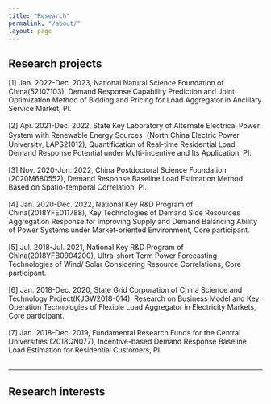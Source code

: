 ```yaml
---
title: "Research"
permalink: "/about/"
layout: page
---
```


## Research projects
[1] Jan. 2022-Dec. 2023, National Natural Science Foundation of China(52107103), Demand Response Capability Prediction and Joint Optimization Method of Bidding and     Pricing for Load Aggregator in Ancillary Service Market, PI.
<br><br>
[2] Apr. 2021-Dec. 2022, State Key Laboratory of Alternate Electrical Power System with Renewable Energy Sources（North China Electric Power University, LAPS21012), Quantification of Real-time Residential Load Demand Response Potential under Multi-incentive and Its Application, PI.
<br><br>
[3] Nov. 2020-Jun. 2022, China Postdoctoral Science Foundation (2020M680552), Demand Response Baseline Load Estimation Method Based on Spatio-temporal Correlation, PI.
<br><br>
[4] Jan. 2020-Dec. 2022, National Key R&D Program of China(2018YFE011788), Key Technologies of Demand Side Resources Aggregation Response for Improving Supply and Demand Balancing Ability of Power Systems under Market-oriented Environment, Core participant.
<br><br>
[5] Jul. 2018-Jul. 2021, National Key R&D Program of China(2018YFB0904200), Ultra-short Term Power Forecasting Technologies of Wind/ Solar Considering Resource Correlations, Core participant.
<br><br>
[6] Jan. 2018-Dec. 2020, State Grid Corporation of China Science and Technology Project(KJGW2018-014), Research on Business Model and Key Operation Technologies of Flexible Load Aggregator in Electricity Markets, Core participant.
<br><br>
[7] Jan. 2018-Dec. 2019, Fundamental Research Funds for the Central Universities (2018QN077), Incentive-based Demand Response Baseline Load Estimation for Residential Customers, PI. 
<br><br>

---

## Research interests

<br><br>

